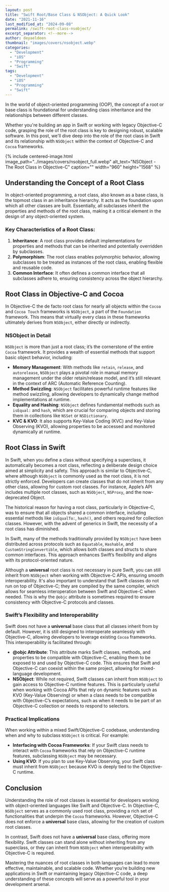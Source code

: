 ```yaml
---
layout: post
title: "Swift Root/Base Class & NSObject: A Quick Look"
date: "2021-11-16"
last_modified_at: "2024-09-08"
permalink: /swift-root-class-nsobject/
excerpt_separator: <!--more-->
author: deyaeldeen
thumbnail: "images/covers/nsobject.webp"
categories: 
  - "Development"
  - "iOS"
  - "Programming"
  - "Swift"
tags: 
  - "Development"
  - "iOS"
  - "Programming"
  - "Swift"
---
```


In the world of object-oriented programming (OOP), the concept of a root or base class is foundational for understanding class inheritance and the relationships between different classes. 

<!--more-->
Whether you're building an app in Swift or working with legacy Objective-C code, grasping the role of the root class is key to designing robust, scalable software. 
In this post, we'll dive deep into the role of the root class in Swift and its relationship with `NSObject` within the context of Objective-C and `Cocoa` frameworks.


{%
 include centered-image.html 
 image_path="../images/covers/nsobject_full.webp"
 alt_text="NSObject - The Root Class in Objective-C"
 caption=""
 width="960" 
 height="1568"
%}

## Understanding the Concept of a Root Class

In object-oriented programming, a root class, also known as a base class, is the topmost class in an inheritance hierarchy. It acts as the foundation upon which all other classes are built. Essentially, all subclasses inherit the properties and methods of the root class, making it a critical element in the design of any object-oriented system.

### Key Characteristics of a Root Class:

1. **Inheritance**: A root class provides default implementations for properties and methods that can be inherited and potentially overridden by subclasses.
2. **Polymorphism**: The root class enables polymorphic behavior, allowing subclasses to be treated as instances of the root class, enabling flexible and reusable code.
3. **Common Interface**: It often defines a common interface that all subclasses adhere to, ensuring consistency across the object hierarchy.

## Root Class in Objective-C and Cocoa

In Objective-C the de facto root class for nearly all objects within the `Cocoa` and `Cocoa Touch` frameworks is `NSObject`, a part of the `Foundation` framework. This means that virtually every class in these frameworks ultimately derives from `NSObject`, either directly or indirectly.

### NSObject in Detail

`NSObject` is more than just a root class; it’s the cornerstone of the entire `Cocoa` framework. It provides a wealth of essential methods that support basic object behavior, including:

- **Memory Management**: With methods like `retain`, `release`, and `autorelease`, `NSObject` plays a pivotal role in manual memory management under the older retain/release model, and it’s still relevant in the context of ARC (Automatic Reference Counting).
- **Method Swizzling**: `NSObject` facilitates powerful runtime features like method swizzling, allowing developers to dynamically change method implementations at runtime.
- **Equality and Hashing**: `NSObject` defines fundamental methods such as `isEqual:` and `hash`, which are crucial for comparing objects and storing them in collections like `NSSet` or `NSDictionary`.
- **KVC & KVO**: It also supports Key-Value Coding (KVC) and Key-Value Observing (KVO), allowing properties to be accessed and monitored dynamically at runtime.

## Root Class in Swift

In Swift, when you define a class without specifying a superclass, it automatically becomes a root class, reflecting a deliberate design choice aimed at simplicity and safety. This approach is similar to Objective-C, where although `NSObject` is commonly used as the root class, it is not strictly enforced. Developers can create classes that do not inherit from any other class, allowing for custom root classes. For instance, Apple’s API includes multiple root classes, such as `NSObject`, `NSProxy`, and the now-deprecated Object.

The historical reason for having a root class, particularly in Objective-C, was to ensure that all objects shared a common interface, including essential methods like `isEqualTo:`, `hash()`, and others required for collection classes. However, with the advent of generics in Swift, the necessity of a root class has diminished.

In Swift, many of the methods traditionally provided by `NSObject` have been distributed across protocols such as `Equatable`, `Hashable`, and `CustomStringConvertible`, which allows both classes and structs to share common interfaces. This approach enhances Swift’s flexibility and aligns with its protocol-oriented nature.

Although a **universal** root class is not necessary in pure Swift, you can still inherit from `NSObject` when working with Objective-C APIs, ensuring smooth interoperability. It's also important to understand that Swift classes do not run on top of Objective-C; they are compiled by the same compiler, which allows for seamless interoperation between Swift and Objective-C when needed. This is why the `@objc` attribute is sometimes required to ensure consistency with Objective-C protocols and classes.

### Swift’s Flexibility and Interoperability

Swift does not have a **universal** base class that all classes inherit from by default. However, it is still designed to interoperate seamlessly with Objective-C, allowing developers to leverage existing `Cocoa` frameworks. This interoperability is facilitated through:

- **@objc Attribute**: This attribute marks Swift classes, methods, and properties to be compatible with Objective-C, enabling them to be exposed to and used by Objective-C code. This ensures that Swift and Objective-C can coexist within the same project, allowing for mixed-language development.
- **NSObject**: While not required, Swift classes can inherit from `NSObject` to gain access to Objective-C runtime features. This is particularly useful when working with Cocoa APIs that rely on dynamic features such as KVO (Key-Value Observing) or when a class needs to be compatible with Objective-C’s expectations, such as when it needs to be part of an Objective-C collection or needs to respond to selectors.


### Practical Implications

When working within a mixed Swift/Objective-C codebase, understanding when and why to subclass `NSObject` is critical. For example:

- **Interfacing with Cocoa Frameworks**: If your Swift class needs to interact with `Cocoa` frameworks that rely on Objective-C runtime features, subclassing `NSObject` may be necessary.
- **Using KVO**: If you plan to use Key-Value Observing, your Swift class must inherit from `NSObject` because KVO is deeply tied to the Objective-C runtime.

## Conclusion

Understanding the role of root classes is essential for developers working with object-oriented languages like Swift and Objective-C. In Objective-C, `NSObject` serves as a commonly used root class, providing a rich set of functionalities that underpin the `Cocoa` frameworks. However, Objective-C does not enforce a **universal** base class, allowing for the creation of custom root classes.

In contrast, Swift does not have a **universal** base class, offering more flexibility. Swift classes can stand alone without inheriting from any superclass, or they can inherit from `NSObject` when interoperability with Objective-C is required.

Mastering the nuances of root classes in both languages can lead to more effective, maintainable, and scalable code. Whether you’re building new applications in Swift or maintaining legacy Objective-C code, a deep understanding of these concepts will serve as a powerful tool in your development arsenal.
